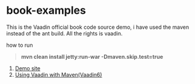 book-examples
=============

This is the Vaadin official book code source demo, i have used the maven instead of the ant build. All the rights is vaadin.

how to run
> **mvn clean install jetty:run-war -Dmaven.skip.test=true**

 1. [Demo site](http://demo.vaadin.com/book-examples/book)
 2. [Using Vaadin with Maven(Vaadin6)](https://vaadin.com/wiki/-/wiki/Main/Using%20Vaadin%20with%20Maven)
